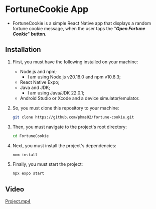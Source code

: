 # FortuneCookie App

* FortuneCookie is a simple React Native app that displays a random fortune cookie message, when the user taps the "**_Open Fortune Cookie_**" **button**.

## Installation

1. FIrst, you must have the following installed on your machine:
    * Node.js and npm;
      * I am using Node.js v20.18.0 and npm v10.8.3;
    * React Native Expo;
    * Java and JDK;
      * I am using Java/JDK 22.0.1;
    * Android Studio or Xcode and a device simulator/emulator.

2. So, you must clone this repository to your machine:
    ```bash
    git clone https://github.com/phms02/fortune-cookie.git
    ```
3. Then, you must navigate to the project's root directory:
    ```bash
   cd FortuneCookie
    ```

4. Next, you must install the project's dependencies:
    ```bash
   nom install
    ```

5. Finally, you must start the project:
    ```bash
   npx expo start
    ```

## Video

[Project.mp4](assets%2Fvideos%2FProject.mp4)
